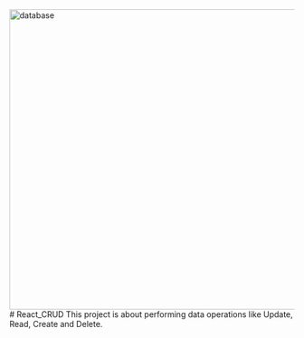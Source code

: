 <img width="530" alt="database" src="https://user-images.githubusercontent.com/77864132/112779060-a18d9400-9091-11eb-81be-292cf8c8dcc2.png">
# React_CRUD
This project is about performing data operations like Update, Read, Create and Delete.
